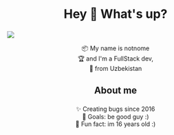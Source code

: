 
<h1 align="center">Hey 👋 What's up?</h1>

###

<img align="center" src="https://cdn.discordapp.com/attachments/1036645425236676660/1145475440518111317/e223a31d-3d30-42ef-b0df-779b7262bfed.png">

<p align="center">📦 My name is notnome<br> 🏆 and I'm a FullStack dev,<br>🎉 from Uzbekistan</p>

###

<h2 align="center">About me</h2>

###

<p align="center">✨ Creating bugs since 2016<br>🎯 Goals: be good guy :)<br>🎲 Fun fact: im 16 years old :)</p>

###

###
